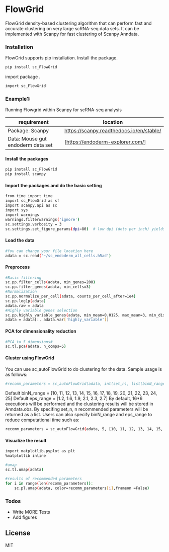 # FlowGrid

FlowGrid density-based clustering algorithm that can perform fast and accurate clustering on very large scRNA-seq data sets. It can be implemented with Scanpy for fast clustering of Scanpy Anndata.

### Installation
FlowGrid supports pip installation.
Install the package.
```sh
pip install sc_FlowGrid
```
import package .
```sh
import sc_FlowGrid
```

### Example1:
Running Flowgrid within Scanpy for scRNA-seq analysis


| requirement | location |
| ------ | ------ |
| Package: Scanpy | https://scanpy.readthedocs.io/en/stable/ |
| Data: Mouse gut endoderm data set | [https://endoderm-explorer.com/] | 
#### Install the packages
```sh
pip install sc_FlowGrid
pip install scanpy
```
#### Import the packages and do the basic setting
```sh
from time import time
import sc_FlowGrid as sf
import scanpy.api as sc
import sys
import warnings
warnings.filterwarnings('ignore')
sc.settings.verbosity = 3  
sc.settings.set_figure_params(dpi=80)  # low dpi (dots per inch) yields small inline figures
```
#### Load the data

```sh
#You can change your file location here
adata = sc.read('~/sc_endoderm_all_cells.h5ad')
```
#### Preprocess
```sh
#Basic filtering
sc.pp.filter_cells(adata, min_genes=200)
sc.pp.filter_genes(adata, min_cells=3)
#Normalization
sc.pp.normalize_per_cell(adata, counts_per_cell_after=1e4)
sc.pp.log1p(adata)
adata.raw = adata
#Highly variable genes selection
sc.pp.highly_variable_genes(adata, min_mean=0.0125, max_mean=3, min_disp=0.5)
adata = adata[:, adata.var['highly_variable']]
```
#### PCA for dimensionality reduction
```sh
#PCA to 5 dimensions#
sc.tl.pca(adata, n_comps=5)
```
#### Cluster using FlowGrid
You can use sc_autoFlowGrid to do clustering for the data. 
Sample usage is as follows:
```sh
#recomm_parameters = sc_autoFlowGrid(adata, int(set_n), list(binN_range), list(eps_range))
```
Default binN_range = [10, 11, 12, 13, 14, 15, 16, 17, 18, 19, 20, 21, 22, 23, 24, 25] 
Default eps_range = [1.2, 1.6, 1.9, 2.1, 2.3, 2.7]
By default, 16*6 executions will be performed and the clustering results will be stored in Anndata.obs. By specifing set_n, n recommended parameters will be returned as a list. Users can also specify binN_range and eps_range to reduce computational time such as:
```sh
recomm_parameters = sc_autoFlowGrid(adata, 5, [10, 11, 12, 13, 14, 15, 16, 17, 18, 19], [1.2, 1.6, 1.9, 2.1, 2.3])
```
#### Visualize the result
```sh
import matplotlib.pyplot as plt
%matplotlib inline

#umap
sc.tl.umap(adata)

#results of recommended parameters
for i in range(len(recomm_parameters)):
    sc.pl.umap(adata, color=recomm_parameters[i],frameon =False)
```




### Todos

 - Write MORE Tests
 - Add figures

License
----

MIT

